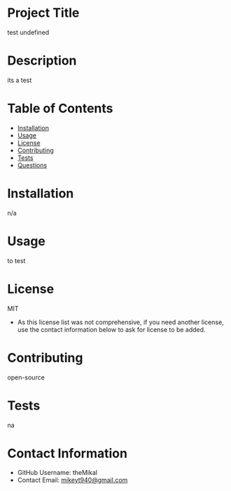 
  # Project Title
  test
  undefined
  
  # Description
  its a test
  
  # Table of Contents 
  * [Installation](#-Installation)
  * [Usage](#-Usage)
  * [License](#-Installation)
  * [Contributing](#-Contributing)
  * [Tests](#-Tests)
  * [Questions](#-Contact-Information)
      
  # Installation
  n/a
  
  # Usage
  to test
  
  # License 
  MIT
  * As this license list was not comprehensive, if you need another license, use the contact information below to ask for license to be added. 
  
  # Contributing 
  open-source
  
  # Tests
  na
  
  # Contact Information 
  * GitHub Username: theMikal
  * Contact Email: mikeyt940@gmail.com
  
